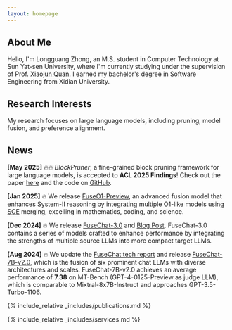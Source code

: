 ```yaml
---
layout: homepage
---
```


## About Me

Hello, I'm Longguang Zhong, an M.S. student in Computer Technology at Sun Yat-sen University, where I'm currently studying under the supervision of Prof. [Xiaojun Quan](https://sites.google.com/site/xiaojunquan/). I earned my bachelor's degree in Software Engineering from Xidian University.

## Research Interests

 My research focuses on large language models, including pruning, model fusion, and preference alignment.

## News

**[May 2025]** 🔥🔥 *BlockPruner*, a fine-grained block pruning framework for large language models, is accepted to **ACL 2025 Findings**! Check out the paper [here](https://arxiv.org/pdf/2406.10594) and the code on [GitHub](https://github.com/MrGGLS/BlockPruner).


**[Jan 2025]** 🔥 We release [FuseO1-Preview](https://huggingface.co/collections/FuseAI/fuseo1-preview-678eb56093649b2688bc9977), an advanced fusion model that enhances System-II reasoning by integrating multiple O1-like models using [SCE](https://arxiv.org/abs/2408.07990) merging, excelling in mathematics, coding, and science.

**[Dec 2024]** 🔥 We release [FuseChat-3.0](https://huggingface.co/collections/FuseAI/fusechat-30-6752d18dec430bad7a236a75) and [Blog Post](https://slit-ai.github.io/FuseChat-3.0/). FuseChat-3.0 contains a series of models crafted to enhance performance by integrating the strengths of multiple source LLMs into more compact target LLMs.

**[Aug 2024]** 🔥 We update the [FuseChat tech report](https://arxiv.org/abs/2408.07990) and release [FuseChat-7B-v2.0](https://huggingface.co/FuseAI/FuseChat-7B-v2.0), which is the fusion of six prominent chat LLMs with diverse architectures and scales.  FuseChat-7B-v2.0 achieves an average performance of **7.38** on MT-Bench (GPT-4-0125-Preview as judge LLM), which is comparable to Mixtral-8x7B-Instruct and approaches GPT-3.5-Turbo-1106.

{% include_relative _includes/publications.md %}

{% include_relative _includes/services.md %}
